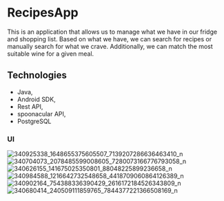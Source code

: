 # RecipesApp
This is an application that allows us to manage what we have in our fridge and shopping list. Based on what we have, we can search for recipes or manually search for what we crave. Additionally, we can match the most suitable wine for a given meal.

## Technologies
- Java,
- Android SDK,
- Rest API,
- spoonacular API,
- PostgreSQL


### UI
![340925338_1648655375605507_7139207286636463410_n](https://user-images.githubusercontent.com/115038725/232156295-cb7b075d-ea90-4a7b-94ce-f326f6d65e3e.jpg)
![340704073_2078485599008605_7280073166776793058_n](https://user-images.githubusercontent.com/115038725/232156298-6f61f57d-114b-46e8-b7f9-3df90963254c.jpg)
![340626155_141675025350801_88048225899236658_n](https://user-images.githubusercontent.com/115038725/232156302-293bee44-334e-476f-91d0-bd67bab240a0.jpg)
![340984588_1216642732548658_4418709060864126389_n](https://user-images.githubusercontent.com/115038725/232156305-b5fb4ae9-c4cb-4f47-a30d-f13369ec85d1.jpg)
![340902164_754388336390429_2616172184526343809_n](https://user-images.githubusercontent.com/115038725/232156309-8d585914-c295-44f4-81a7-2703aa9fe973.jpg)
![340680414_240509111859765_7844377221366508169_n](https://user-images.githubusercontent.com/115038725/232156311-273ab141-86b8-42e8-94bb-1a8eab7eed15.jpg)

